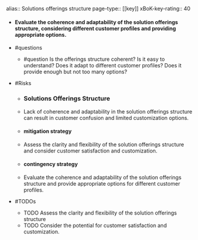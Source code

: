 alias:: Solutions offerings structure
page-type:: [[key]]
xBoK-key-rating:: 40
- #### Evaluate the coherence and adaptability of the solution offerings structure, considering different customer profiles and providing appropriate options.
- #questions
  - #question Is the offerings structure coherent? Is it easy to understand? Does it adapt to different customer profiles? Does it provide enough but not too many options?
- #Risks

  - ### Solutions Offerings Structure
  - Lack of coherence and adaptability in the solution offerings structure can result in customer confusion and limited customization options.
  - #### mitigation strategy
  - Assess the clarity and flexibility of the solution offerings structure and consider customer satisfaction and customization.
  - #### contingency strategy
  - Evaluate the coherence and adaptability of the solution offerings structure and provide appropriate options for different customer profiles.
- #TODOs
  - TODO Assess the clarity and flexibility of the solution offerings structure
  - TODO  Consider the potential for customer satisfaction and customization.


